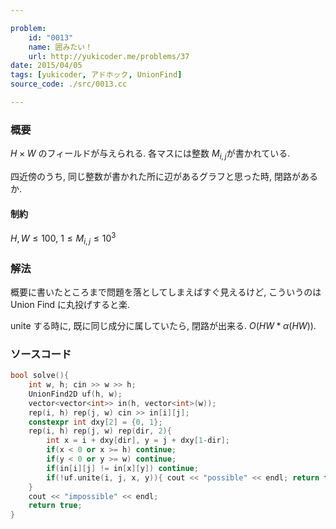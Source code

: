 ```yaml
---

problem:
    id: "0013"
    name: 囲みたい！
    url: http://yukicoder.me/problems/37
date: 2015/04/05
tags: [yukicoder, アドホック, UnionFind]
source_code: ./src/0013.cc

---
```


### 概要

$H \times W$ のフィールドが与えられる.
各マスには整数 $M _ {i,j}$が書かれている.

四近傍のうち, 同じ整数が書かれた所に辺があるグラフと思った時, 閉路があるか.

#### 制約

$H, W \le 100$, $1 \le M _ {i, j} \le 10^3$

### 解法

概要に書いたところまで問題を落としてしまえばすぐ見えるけど,
こういうのは Union Find に丸投げすると楽.

unite する時に, 既に同じ成分に属していたら, 閉路が出来る.
$O(HW * \alpha(HW))$.

### ソースコード
~~~ cpp
bool solve(){
    int w, h; cin >> w >> h;
    UnionFind2D uf(h, w);
    vector<vector<int>> in(h, vector<int>(w));
    rep(i, h) rep(j, w) cin >> in[i][j];
    constexpr int dxy[2] = {0, 1};
    rep(i, h) rep(j, w) rep(dir, 2){
        int x = i + dxy[dir], y = j + dxy[1-dir];
        if(x < 0 or x >= h) continue;
        if(y < 0 or y >= w) continue;
        if(in[i][j] != in[x][y]) continue;
        if(!uf.unite(i, j, x, y)){ cout << "possible" << endl; return true; }
    }
    cout << "impossible" << endl;
    return true;
}
~~~

